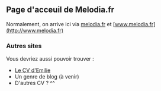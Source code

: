 ## Page d'acceuil de Melodia.fr

Normalement, on arrive ici via [melodia.fr](http://melodia.fr) et [www.melodia.fr](http://www.melodia.fr)

### Autres sites

Vous devriez aussi pouvoir trouver :

- [Le CV d'Emilie](http://emilie.melodia.fr)
- Un genre de blog (à venir)
- D'autres CV ? ^^
